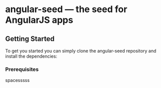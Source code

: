 # angular-seed — the seed for AngularJS apps

## Getting Started

To get you started you can simply clone the angular-seed repository and install the dependencies:

### Prerequisites











spacesssss
